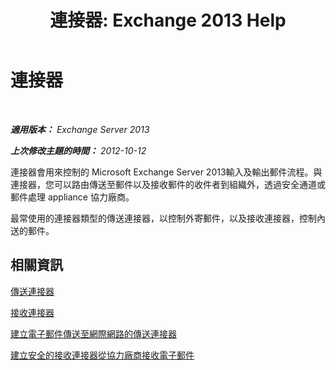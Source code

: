 ﻿---
title: '連接器: Exchange 2013 Help'
TOCTitle: 連接器
ms:assetid: 73559b0c-fc0e-41fd-84df-d07442137a0c
ms:mtpsurl: https://technet.microsoft.com/zh-tw/library/JJ657461(v=EXCHG.150)
ms:contentKeyID: 50473483
ms.date: 05/21/2018
mtps_version: v=EXCHG.150
ms.translationtype: MT
---

# 連接器

 

_**適用版本：** Exchange Server 2013_

_**上次修改主題的時間：** 2012-10-12_

連接器會用來控制的 Microsoft Exchange Server 2013輸入及輸出郵件流程。與連接器，您可以路由傳送至郵件以及接收郵件的收件者到組織外，透過安全通道或郵件處理 appliance 協力廠商。

最常使用的連接器類型的傳送連接器，以控制外寄郵件，以及接收連接器，控制內送的郵件。

## 相關資訊

[傳送連接器](send-connectors-exchange-2013-help.md)

[接收連接器](receive-connectors-exchange-2013-help.md)

[建立電子郵件傳送至網際網路的傳送連接器](create-a-send-connector-for-email-sent-to-the-internet-exchange-2013-help.md)

[建立安全的接收連接器從協力廠商接收電子郵件](create-a-secure-receive-connector-to-receive-email-from-a-partner-exchange-2013-help.md)

